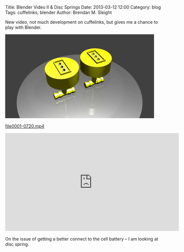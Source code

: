 Title: Blender Video II & Disc Springs
Date: 2013-03-12 12:00
Category: blog
Tags: cuffelinks, blender
Author: Brendan M. Sleight

New video, not much development on cuffelinks, but gives me a chance to play with Blender.

<a href="images/blender-video-ii-disc-springs/vlcsnap-2013-03-12-23h07m53s159.png"><img src="images/blender-video-ii-disc-springs/thumbnails/480x_/vlcsnap-2013-03-12-23h07m53s159.png" /></a>

<a href="images/blender-video-ii-disc-springs/file0001-0720.mp4">file0001-0720.mp4</a>

<iframe width="560" height="315" src="https://www.youtube.com/embed/b1sS3DW4IjY" frameborder="0" allowfullscreen></iframe>

On the issue of getting a better connect to the cell battery – I am looking at disc spring.


